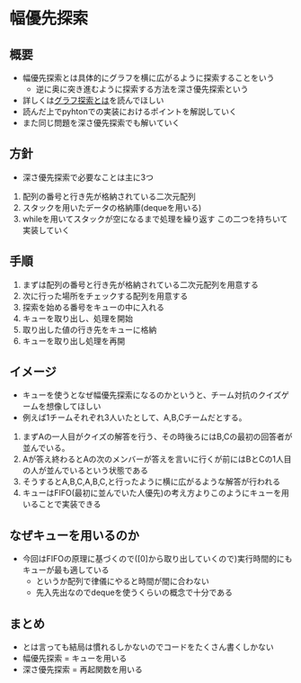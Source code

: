 # 幅優先探索
## 概要
- 幅優先探索とは具体的にグラフを横に広がるように探索することをいう
    - 逆に奥に突き進むように探索する方法を深さ優先探索という
- 詳しくは[グラフ探索とは](https://qiita.com/drken/items/4a7869c5e304883f539b#3-%E6%B7%B1%E3%81%95%E5%84%AA%E5%85%88%E6%8E%A2%E7%B4%A2-dfs-%E3%81%A8%E5%B9%85%E5%84%AA%E5%85%88%E6%8E%A2%E7%B4%A2-bfs)を読んでほしい
- 読んだ上でpyhtonでの実装におけるポイントを解説していく
- また同じ問題を深さ優先探索でも解いていく
## 方針
- 深さ優先探索で必要なことは主に3つ
1. 配列の番号と行き先が格納されている二次元配列
2. スタックを用いたデータの格納庫(dequeを用いる)
3. whileを用いてスタックが空になるまで処理を繰り返す
この二つを持ちいて実装していく
## 手順
1. まずは配列の番号と行き先が格納されている二次元配列を用意する
2. 次に行った場所をチェックする配列を用意する
3. 探索を始める番号をキューの中に入れる
4. キューを取り出し、処理を開始
5. 取り出した値の行き先をキューに格納
6. キューを取り出し処理を再開
## イメージ
- キューを使うとなぜ幅優先探索になるのかというと、チーム対抗のクイズゲームを想像してほしい
- 例えば1チームそれぞれ3人いたとして、A,B,Cチームだとする。
1. まずAの一人目がクイズの解答を行う、その時後ろにはB,Cの最初の回答者が並んでいる。
2. Aが答え終わるとAの次のメンバーが答えを言いに行くが前にはBとCの1人目の人が並んでいるという状態である
3. そうするとA,B,C,A,B,C,と行ったように横に広がるような解答が行われる
4. キューはFIFO(最初に並んでいた人優先)の考え方よりこのようにキューを用いることで実装できる

## なぜキューを用いるのか
- 今回はFIFOの原理に基づくので([0]から取り出していくので)実行時間的にもキューが最も適している
    - というか配列で律儀にやると時間が間に合わない
    - 先入先出なのでdequeを使うくらいの概念で十分である
## まとめ
- とは言っても結局は慣れるしかないのでコードをたくさん書くしかない
- 幅優先探索 = キューを用いる
- 深さ優先探索 = 再起関数を用いる
